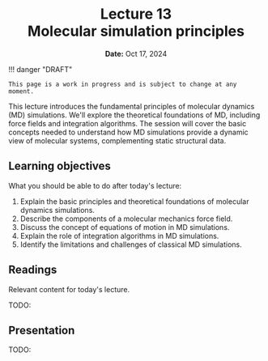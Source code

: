<h1 align="center">
<b>Lecture 13</b><br>
Molecular simulation principles
</h1>
<p align="center">
<b>Date:</b> Oct 17, 2024
</p>

!!! danger "DRAFT"

    This page is a work in progress and is subject to change at any moment.

This lecture introduces the fundamental principles of molecular dynamics (MD) simulations. We'll explore the theoretical foundations of MD, including force fields and integration algorithms. The session will cover the basic concepts needed to understand how MD simulations provide a dynamic view of molecular systems, complementing static structural data.

## Learning objectives

What you should be able to do after today's lecture:

1.  Explain the basic principles and theoretical foundations of molecular dynamics simulations.
2.  Describe the components of a molecular mechanics force field.
3.  Discuss the concept of equations of motion in MD simulations.
4.  Explain the role of integration algorithms in MD simulations.
5.  Identify the limitations and challenges of classical MD simulations.

## Readings

Relevant content for today's lecture.

TODO:

## Presentation

TODO:
